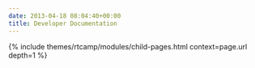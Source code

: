 ```yaml
---
date: 2013-04-18 08:04:40+00:00
title: Developer Documentation
---
```


{% include themes/rtcamp/modules/child-pages.html context=page.url depth=1 %}
